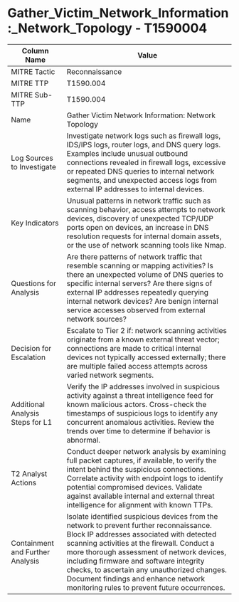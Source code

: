 # Gather_Victim_Network_Information:_Network_Topology - T1590004

| Column Name | Value |
|-------------|-------|
| MITRE Tactic | Reconnaissance |
| MITRE TTP | T1590.004 |
| MITRE Sub-TTP | T1590.004 |
| Name | Gather Victim Network Information: Network Topology |
| Log Sources to Investigate | Investigate network logs such as firewall logs, IDS/IPS logs, router logs, and DNS query logs. Examples include unusual outbound connections revealed in firewall logs, excessive or repeated DNS queries to internal network segments, and unexpected access logs from external IP addresses to internal devices. |
| Key Indicators | Unusual patterns in network traffic such as scanning behavior, access attempts to network devices, discovery of unexpected TCP/UDP ports open on devices, an increase in DNS resolution requests for internal domain assets, or the use of network scanning tools like Nmap. |
| Questions for Analysis | Are there patterns of network traffic that resemble scanning or mapping activities? Is there an unexpected volume of DNS queries to specific internal servers? Are there signs of external IP addresses repeatedly querying internal network devices? Are benign internal service accesses observed from external network sources? |
| Decision for Escalation | Escalate to Tier 2 if: network scanning activities originate from a known external threat vector; connections are made to critical internal devices not typically accessed externally; there are multiple failed access attempts across varied network segments. |
| Additional Analysis Steps for L1 | Verify the IP addresses involved in suspicious activity against a threat intelligence feed for known malicious actors. Cross-check the timestamps of suspicious logs to identify any concurrent anomalous activities. Review the trends over time to determine if behavior is abnormal. |
| T2 Analyst Actions | Conduct deeper network analysis by examining full packet captures, if available, to verify the intent behind the suspicious connections. Correlate activity with endpoint logs to identify potential compromised devices. Validate against available internal and external threat intelligence for alignment with known TTPs. |
| Containment and Further Analysis | Isolate identified suspicious devices from the network to prevent further reconnaissance. Block IP addresses associated with detected scanning activities at the firewall. Conduct a more thorough assessment of network devices, including firmware and software integrity checks, to ascertain any unauthorized changes. Document findings and enhance network monitoring rules to prevent future occurrences. |

